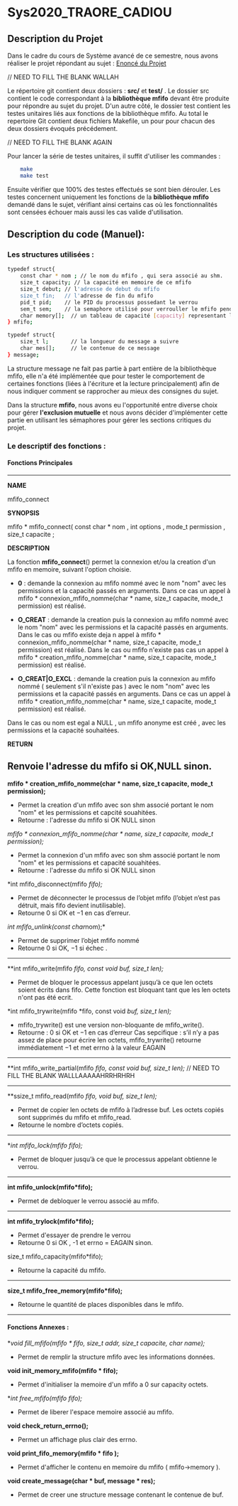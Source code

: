 # Sys2020_TRAORE_CADIOU

## Description du Projet

Dans le cadre du cours de Système avancé de ce semestre, nous avons réaliser le projet répondant au sujet : [Enoncé du Projet](https://moodlesupd.script.univ-paris-diderot.fr/pluginfile.php/1100882/mod_resource/content/3/projet2020_ver3.pdf) 

// NEED TO FILL THE BLANK WALLAH

Le répertoire git contient deux dossiers : **src/** et **test/** .
Le dossier src contient le code correspondant à la **bibliothèque mfifo**  devant être produite pour répondre au sujet du projet. D'un autre côté, le dossier test contient les testes unitaires liés aux fonctions de la bibliothèque mfifo.  Au total le repertoire Git contient deux fichiers Makefile, un pour pour chacun des deux dossiers évoqués précédement.

// NEED TO FILL THE BLANK AGAIN 

Pour lancer la série de testes unitaires, il suffit d'utiliser les commandes :
```bash
	make
	make test
```
Ensuite vérifier que 100%  des testes effectués se sont bien dérouler.
Les testes concernent uniquement les fonctions de la **bibliothèque mfifo** demandé dans le sujet, vérifiant ainsi certains cas où les fonctionnalités sont censées échouer mais aussi les cas valide d'utilisation.


## Description du code (Manuel):

### Les structures utilisées :
```bash
typedef struct{
	const char * nom ; // le nom du mfifo , qui sera associé au shm.
	size_t capacity; // la capacité en memoire de ce mfifo
	size_t debut; // l'adresse de debut du mfifo
	size_t fin;   // l'adresse de fin du mfifo
	pid_t pid;    // le PID du processus possedant le verrou
	sem_t sem;    // la semaphore utilisé pour verrouller le mfifo pendant la lecture
	char memory[];  // un tableau de capacité [capacity] representant la memoire du mfifo.
} mfifo;

typedef struct{
	size_t l;       // la longueur du message a suivre
	char mes[];     // le contenue de ce message
} message;
```

La structure message ne fait pas partie à part entière de la bibliothèque mfifo, elle n'a été implémentée que pour tester le comportement de certaines fonctions (liées à l'écriture et la lecture principalement) afin de nous indiquer comment se rapprocher au mieux des consignes du sujet.

Dans la structure **mfifo**, nous avons eu l'opportunité entre diverse choix pour gérer **l'exclusion mutuelle** et nous avons décider d'implémenter cette partie en utilisant les sémaphores pour gérer les sections critiques du projet.

### Le descriptif des fonctions :

#### Fonctions Principales

-----------------------------------------------------------------------------------------------

**NAME**

mfifo_connect

**SYNOPSIS**

mfifo * mfifo_connect( const char * nom , int options , mode_t permission , size_t capacite ;

**DESCRIPTION**

La fonction **mfifo_connect**() permet la connexion et/ou la creation d'un mfifo en memoire, suivant l'option choisie. 

 - **0** :  demande la connexion au mfifo nommé avec le nom "nom" avec les permissions et la capacité passés en arguments.
Dans ce cas un appel à mfifo * connexion_mfifo_nomme(char * name, size_t capacite, mode_t permission) est réalisé.

- **O_CREAT** : demande la creation puis la connexion au mfifo nommé avec le nom "nom" avec les permissions et la capacité passés en arguments.
        Dans le cas ou mfifo existe deja n appel à mfifo * connexion_mfifo_nomme(char * name, size_t capacite, mode_t permission) est réalisé.
        Dans le cas ou mfifo n'existe pas cas un appel à mfifo * creation_mfifo_nomme(char * name, size_t capacite, mode_t permission) est réalisé.
        
- **O_CREAT|O_EXCL** : demande la creation puis la connexion au mfifo nommé ( seulement s'il n'existe pas ) avec le nom "nom" avec les permissions et la capacité passés en arguments.
        Dans ce cas un appel à mfifo * creation_mfifo_nomme(char * name, size_t capacite, mode_t permission) est réalisé.
        
Dans le cas ou nom est egal a NULL , un mfifo anonyme est créé , avec les permissions et la capacité souhaitées.

**RETURN**

Renvoie l'adresse du mfifo si OK,NULL sinon.
   -----------------------------------------------------------------------------------------------
   
**mfifo * creation_mfifo_nomme(char * name, size_t capacite, mode_t permission);**

- Permet la creation d'un mfifo avec son shm associé portant le nom "nom" et les permissions et capcité souahitées.
- Retourne :
	l'adresse du mfifo si OK
	NULL sinon

*mfifo * connexion_mfifo_nomme(char * name, size_t capacite, mode_t permission);*

- Permet la connexion d'un mfifo avec son shm associé portant le nom "nom" et les permissions et capacité souahitées.
- Retourne :
	l'adresse du mfifo si OK
	NULL sinon
	
*int mfifo_disconnect(mfifo *fifo);*

- Permet de déconnecter le processus de l’objet mfifo (l’objet n’est pas détruit, mais fifo devient
inutilisable).
- Retourne 0 si OK et −1 en cas d’erreur.

*int mfifo_unlink(const char*nom);*

- Permet de supprimer l’objet mfifo nommé
- Retourne 0 si OK, −1 si échec .

-----------------------------------------------------------------------------------------------

**int mfifo_write(mfifo *fifo, const void *buf, size_t len);**

- Permet de bloquer le processus appelant jusqu’à ce que len octets soient écrits dans
fifo. Cette fonction est bloquant tant que les len octets n'ont pas été ecrit.

*int mfifo_trywrite(mfifo *fifo, const void *buf, size_t len);*

- mfifo_trywrite() est une version non-bloquante de mfifo_write().
- Retourne : 0 si OK et −1 en cas d’erreur
Cas sepcifique : s’il n’y a pas assez de place pour écrire len octets, mfifo_trywrite() retourne immédiatement −1 et met
errno à la valeur EAGAIN

-----------------------------------------------------------------------------------------------

**int mfifo_write_partial(mfifo *fifo, const void *buf, size_t len);**
// NEED TO FILL THE BLANK WALLLAAAAAHRRHRHRH

-----------------------------------------------------------------------------------------------

**ssize_t mfifo_read(mfifo *fifo, void *buf, size_t len);**

- Permet de copier len octets de mfifo à l’adresse buf. Les octets copiés sont supprimés du mfifo et
mfifo_read.
- Retourne le nombre d’octets copiés.

-----------------------------------------------------------------------------------------------

**int mfifo_lock(mfifo *fifo);**

- Permet de bloquer jusqu’à ce que le processus appelant obtienne le verrou.

-----------------------------------------------------------------------------------------------

**int mfifo_unlock(mfifo*fifo);**

- Permet de debloquer le verrou associé au mfifo.

-----------------------------------------------------------------------------------------------

**int mfifo_trylock(mfifo*fifo);**

- Permet d'essayer de prendre le verrou 
- Retourne 0 si OK ,
	-1 et errno = EAGAIN sinon.

size_t mfifo_capacity(mfifo*fifo);

- Retourne la capacité du mfifo.

-----------------------------------------------------------------------------------------------

**size_t mfifo_free_memory(mfifo*fifo);**

- Retourne le quantité de places disponibles dans le mfifo.

-----------------------------------------------------------------------------------------------

#### Fonctions Annexes :

**void fill_mfifo(mfifo * fifo, size_t addr, size_t capacite, char *name);**

- Permet de remplir la structure mfifo avec les informations données.

**void init_memory_mfifo(mfifo * fifo);**

- Permet d'initialiser la memoire d'un mfifo a 0 sur capacity octets.

**int free_mfifo(mfifo *fifo);**

- Permet de liberer l'espace memoire associé au mfifo.

**void check_return_errno();**

- Permet un affichage plus clair des errno.

**void print_fifo_memory(mfifo * fifo );**

- Permet d'afficher le contenu en memoire du mfifo ( mfifo->memory ).

**void create_message(char * buf, message * res);**

- Permet de creer une structure message contenant le contenue de buf.


